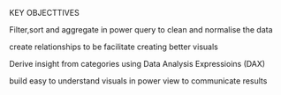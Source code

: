 KEY OBJECTTIVES

Filter,sort and aggregate in power query to clean and normalise the data

create relationships to be facilitate creating better visuals

Derive insight from categories using Data Analysis Expressioins (DAX)

build easy to understand visuals in power view to communicate results
